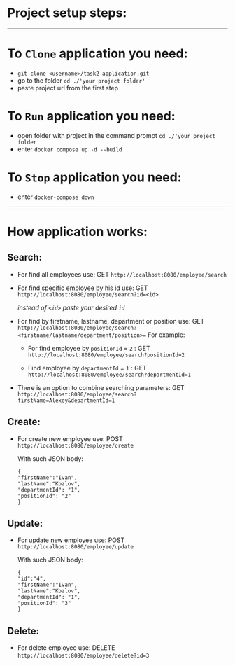 # __Project setup steps:__
___

# __To ```Clone``` application you need:__
* ```git clone <username>/task2-application.git ```
* go to the folder ```cd ./'your project folder'```
* paste project url from the first step

# __To ```Run``` application you need:__

* open folder with project in the command prompt ```cd ./'your project folder'```
* enter ```docker compose up -d --build```

# __To ```Stop``` application you need:__

* enter ```docker-compose down```

---

# __How application works:__

## __Search:__

* For find all employees use: GET ```http://localhost:8080/employee/search```
* For find specific employee by his id use: GET ```http://localhost:8080/employee/search?id=<id>```

    _instead of `<id>` paste your desired `id`_
* For find by firstname, lastname, department or position use: GET ```http://localhost:8080/employee/search?<firstname/lastname/department/position>=```
    For example:
    
    * For find employee by `positionId` = `2` : GET ```http://localhost:8080/employee/search?positionId=2```

    * Find employee by `departmentId` = `1` : GET ```http://localhost:8080/employee/search?departmentId=1```
* There is an option to combine searching parameters: GET ```http://localhost:8080/employee/search?firstName=Alexey&departmentId=1```

## __Create:__

* For create new employee use: POST ``` http://localhost:8080/employee/create```

    With such JSON body:

    ```
    {
    "firstName":"Ivan",
    "lastName":"Kozlov",
    "departmentId": "1",
    "positionId": "2"
    }
  ```

## __Update:__

* For update new employee use: POST ``` http://localhost:8080/employee/update```

  With such JSON body:

    ```
    {
    "id":"4",
    "firstName":"Ivan",
    "lastName":"Kozlov",
    "departmentId": "1",
    "positionId": "3"
    }
  ```

## __Delete:__

* For delete employee use: DELETE ```http://localhost:8080/employee/delete?id=3```